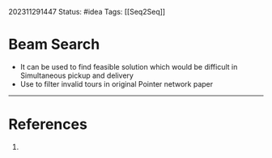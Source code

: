 202311291447
Status: #idea
Tags: [[Seq2Seq]]

# Beam Search

- It can be used to find feasible solution which would be difficult in Simultaneous pickup and delivery
- Use to filter invalid tours in original Pointer network paper
---
# References

1. 